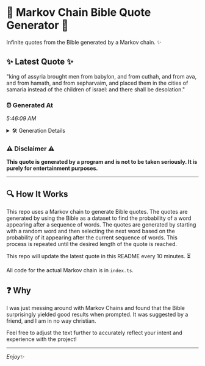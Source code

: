 # 📖 Markov Chain Bible Quote Generator 📖

Infinite quotes from the Bible generated by a Markov chain. ✨

## ✨ Latest Quote ✨
"king of assyria brought men from babylon, and from cuthah, and from ava, and from hamath, and from sepharvaim, and placed them in the cities of samaria instead of the children of israel: and there shall be desolation."

### ⏰ Generated At
*5:46:09 AM*

<details>
    <summary>🛠️ Generation Details</summary>
    <p>
        <strong>🌱 Seed:</strong> king<br>
        <strong>🔄 Iterations:</strong> 37<br>
        <strong>📜 Context History:</strong><br>[ king ]: of<br>[ king, of ]: assyria<br>[ king, of, assyria ]: brought<br>[ king, of, assyria, brought ]: men<br>[ king, of, assyria, brought, men ]: from<br>[ king, of, assyria, brought, men, from ]: babylon,<br>[ of, assyria, brought, men, from, babylon, ]: and<br>[ assyria, brought, men, from, babylon,, and ]: from<br>[ brought, men, from, babylon,, and, from ]: cuthah,<br>[ men, from, babylon,, and, from, cuthah, ]: and<br>[ from, babylon,, and, from, cuthah,, and ]: from<br>[ babylon,, and, from, cuthah,, and, from ]: ava,<br>[ and, from, cuthah,, and, from, ava, ]: and<br>[ from, cuthah,, and, from, ava,, and ]: from<br>[ cuthah,, and, from, ava,, and, from ]: hamath,<br>[ and, from, ava,, and, from, hamath, ]: and<br>[ from, ava,, and, from, hamath,, and ]: from<br>[ ava,, and, from, hamath,, and, from ]: sepharvaim,<br>[ and, from, hamath,, and, from, sepharvaim, ]: and<br>[ from, hamath,, and, from, sepharvaim,, and ]: placed<br>[ hamath,, and, from, sepharvaim,, and, placed ]: them<br>[ and, from, sepharvaim,, and, placed, them ]: in<br>[ from, sepharvaim,, and, placed, them, in ]: the<br>[ sepharvaim,, and, placed, them, in, the ]: cities<br>[ and, placed, them, in, the, cities ]: of<br>[ placed, them, in, the, cities, of ]: samaria<br>[ them, in, the, cities, of, samaria ]: instead<br>[ in, the, cities, of, samaria, instead ]: of<br>[ the, cities, of, samaria, instead, of ]: the<br>[ cities, of, samaria, instead, of, the ]: children<br>[ of, samaria, instead, of, the, children ]: of<br>[ samaria, instead, of, the, children, of ]: israel:<br>[ instead, of, the, children, of, israel: ]: and<br>[ of, the, children, of, israel:, and ]: there<br>[ the, children, of, israel:, and, there ]: shall<br>[ children, of, israel:, and, there, shall ]: be<br>[ of, israel:, and, there, shall, be ]: desolation.<br>
    </p>
</details>

### ⚠️ Disclaimer ⚠️
**This quote is generated by a program and is not to be taken seriously. It is purely for entertainment purposes.**

---

## 🔍 How It Works

This repo uses a Markov chain to generate Bible quotes. The quotes are generated by using the Bible as a dataset to find the probability of a word appearing after a sequence of words. The quotes are generated by starting with a random word and then selecting the next word based on the probability of it appearing after the current sequence of words. This process is repeated until the desired length of the quote is reached.

This repo will update the latest quote in this README every 10 minutes. ⏳

All code for the actual Markov chain is in `index.ts`.

## ❓ Why

I was just messing around with Markov Chains and found that the Bible surprisingly yielded good results when prompted. 
It was suggested by a friend, and I am in no way christian.

Feel free to adjust the text further to accurately reflect your intent and experience with the project!

---

*Enjoy*✨
